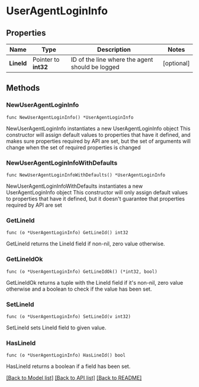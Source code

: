 # UserAgentLoginInfo

## Properties

Name | Type | Description | Notes
------------ | ------------- | ------------- | -------------
**LineId** | Pointer to **int32** | ID of the line where the agent should be logged | [optional]

## Methods

### NewUserAgentLoginInfo

`func NewUserAgentLoginInfo() *UserAgentLoginInfo`

NewUserAgentLoginInfo instantiates a new UserAgentLoginInfo object
This constructor will assign default values to properties that have it defined,
and makes sure properties required by API are set, but the set of arguments
will change when the set of required properties is changed

### NewUserAgentLoginInfoWithDefaults

`func NewUserAgentLoginInfoWithDefaults() *UserAgentLoginInfo`

NewUserAgentLoginInfoWithDefaults instantiates a new UserAgentLoginInfo object
This constructor will only assign default values to properties that have it defined,
but it doesn't guarantee that properties required by API are set

### GetLineId

`func (o *UserAgentLoginInfo) GetLineId() int32`

GetLineId returns the LineId field if non-nil, zero value otherwise.

### GetLineIdOk

`func (o *UserAgentLoginInfo) GetLineIdOk() (*int32, bool)`

GetLineIdOk returns a tuple with the LineId field if it's non-nil, zero value otherwise
and a boolean to check if the value has been set.

### SetLineId

`func (o *UserAgentLoginInfo) SetLineId(v int32)`

SetLineId sets LineId field to given value.

### HasLineId

`func (o *UserAgentLoginInfo) HasLineId() bool`

HasLineId returns a boolean if a field has been set.

[[Back to Model list]](../README.md#documentation-for-models) [[Back to API list]](../README.md#documentation-for-api-endpoints) [[Back to README]](../README.md)
